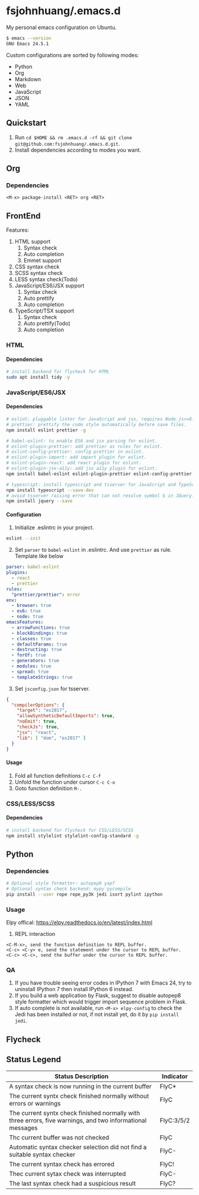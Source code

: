 # fsjohnhuang/.emacs.d
My personal emacs configuration on Ubuntu.

``` bash
$ emacs --version
GNU Emacs 24.5.1
```

Custom configurations are sorted by following modes:
* Python
* Org
* Markdown
* Web
* JavaScript
* JSON
* YAML

## Quickstart

1. Run `cd $HOME && rm .emacs.d -rf && git clone git@github.com:fsjohnhuang/.emacs.d.git`.
2. Install dependencies according to modes you want.

## Org
### Dependencies

``` elisp
<M-x> package-install <RET> org <RET>
```

## FrontEnd
Features:
1. HTML support
   1. Syntax check
   2. Auto completion
   3. Emmet support
2. CSS syntax check
3. SCSS syntax check
4. LESS syntax check(Todo)
6. JavaScript/ES6/JSX support
   1. Syntax check
   2. Auto prettify
   3. Auto completion
7. TypeScript/TSX support
   1. Syntax check
   2. Auto prettify(Todo)
   3. Auto completion

### HTML
#### Dependencies

``` bash
# install backend for flycheck for HTML
sudo apt install tidy -y
```

### JavaScript/ES6/JSX
#### Dependencies

``` bash
# eslint: pluggable linter for JavaScript and jsx, requires Node.js>=8.10 and npm > 3.
# prettier: prettify the code style automatically before save files.
npm install eslint prettier -g

# babel-eslint: to enable ES6 and jsx parsing for eslint.
# eslint-plugin-prettier: add prettier as rules for eslint.
# eslint-config-prettier: config prettier in eslint.
# eslint-plugin-import: add import plugin for eslint.
# eslint-plugin-react: add react plugin for eslint.
# eslint-plugin-jsx-a11y: add jsx a11y plugin for eslint.
npm install babel-eslint eslint-plugin-prettier eslint-config-prettier eslint-plugin-react eslint-plugin-jsx-a11y eslint-plugin-import --save-dev

# typescript: install typescript and tsserver for JavaScript and TypeScript.
npm install typescript --save-dev
# avoid tsserver raising error that can not resolve symbol $ in JQuery.
npm install jquery --save
```

#### Configuration
1. Initialize .eslintrc in your project.
``` bash
eslint --init
```
2. Set `parser` to `babel-eslint` in .eslintrc. And use `prettier` as rule. Template like below

``` yaml
parser: babel-eslint
plugins:
  - react
  - prettier
rules:
  "prettier/prettier": error
env:
  - browser: true
  - es6: true
  - node: true
emacsFeatures:
  - arrowFunctions: true
  - blockBindings: true
  - classes: true
  - defaultParams: true
  - destructing: true
  - forOf: true
  - generators: true
  - modules: true
  - spread: true
  - templateStrings: true
```
3. Set `jsconfig.json` for tsserver.

``` json
{
  "compilerOptions": {
    "target": "es2017",
    "allowSyntheticDefaultImports": true,
    "noEmit": true,
    "checkJs": true,
    "jsx": "react",
    "lib": [ "dom", "es2017" ]
  }
}
```

#### Usage
1. Fold all function definitions `C-c C-f`
2. Unfold the function under cursor `C-c C-o`
3. Goto function definition `M-.`

### CSS/LESS/SCSS
#### Dependencies

``` bash
# install backend for flycheck for CSS/LESS/SCSS
npm install stylelint stylelint-config-standard -g
```

## Python
### Dependencies

``` bash
# Optional style formatter: autopep8 yapf
# Optional syntax check backend: mypy pycompile
pip install --user rope rope_py3k jedi isort pylint ipython
```

### Usage

Elpy offical: https://elpy.readthedocs.io/en/latest/index.html

1. REPL interaction
``` elisp
<C-M-x>, send the function definition to REPL buffer.
<C-c> <C-y> e, send the statement under the cursor to REPL buffer.
<C-c> <C-c>, send the buffer under the cursor to REPL buffer.
```

### QA

1. If you have trouble seeing error codes in IPython 7 with Emacs 24, try to uninstall IPython 7 then install IPython 6 instead.
2. If you build a web application by Flask, suggest to disable autopep8 style formatter which would trigger import sequence problem in Flask.
3. If auto complete is not available, run `<M-x> elpy-config` to check the Jedi has been installed or not, if not install yet, do it by `pip install jedi`.

## Flycheck
## Status Legend
|Status Description | Indicator |
| ----------------- | ------------------ |
|A syntax check is now running in the current buffer | FlyC*|
|The current syntx check finished normally without errors or warnings| FlyC|
|The current syntx check finished normally with three errors, five warnings, and two informational messages| FlyC:3/5/2|
|Thc current buffer was not checked| FlyC|
|Automatic syntax checker selection did not find a suitable syntax checker| FlyC-|
|The current syntax check has errored | FlyC!|
|Thec current sytax check was interrupted| FlyC-|
|The last syntax check had a suspicious result | FlyC?|
